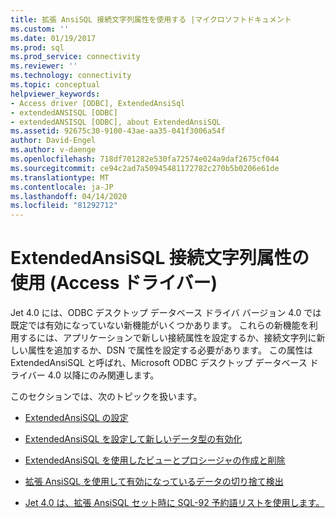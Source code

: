 ```yaml
---
title: 拡張 AnsiSQL 接続文字列属性を使用する |マイクロソフトドキュメント
ms.custom: ''
ms.date: 01/19/2017
ms.prod: sql
ms.prod_service: connectivity
ms.reviewer: ''
ms.technology: connectivity
ms.topic: conceptual
helpviewer_keywords:
- Access driver [ODBC], ExtendedAnsiSql
- extendedANSISQL [ODBC]
- extendedANSISQL [ODBC], about ExtendedAnsiSQL
ms.assetid: 92675c30-9100-43ae-aa35-041f3006a54f
author: David-Engel
ms.author: v-daenge
ms.openlocfilehash: 718df701282e530fa72574e024a9daf2675cf044
ms.sourcegitcommit: ce94c2ad7a50945481172782c270b5b0206e61de
ms.translationtype: MT
ms.contentlocale: ja-JP
ms.lasthandoff: 04/14/2020
ms.locfileid: "81292712"
---
```

# <a name="using-the-extendedansisql-connection-string-attribute-access-driver"></a>ExtendedAnsiSQL 接続文字列属性の使用 (Access ドライバー)
Jet 4.0 には、ODBC デスクトップ データベース ドライバ バージョン 4.0 では既定では有効になっていない新機能がいくつかあります。 これらの新機能を利用するには、アプリケーションで新しい接続属性を設定するか、接続文字列に新しい属性を追加するか、DSN で属性を設定する必要があります。 この属性は ExtendedAnsiSQL と呼ばれ、Microsoft ODBC デスクトップ データベース ドライバー 4.0 以降にのみ関連します。  
  
 このセクションでは、次のトピックを扱います。  
  
-   [ExtendedAnsiSQL の設定](../../odbc/microsoft/setting-extendedansisql.md)  
  
-   [ExtendedAnsiSQL を設定して新しいデータ型の有効化](../../odbc/microsoft/enabling-new-data-types-by-setting-extendedansisql.md)  
  
-   [ExtendedAnsiSQL を使用したビューとプロシージャの作成と削除](../../odbc/microsoft/creating-and-dropping-views-and-procedures-using-extendedansisql.md)  
  
-   [拡張 AnsiSQL を使用して有効になっているデータの切り捨て検出](../../odbc/microsoft/data-truncation-detection-enabled-using-extendedansisql.md)  
  
-   [Jet 4.0 は、拡張 AnsiSQL セット時に SQL-92 予約語リストを使用します。](../../odbc/microsoft/jet-4-0-uses-sql-92-reserved-words-list-when-extendedansisql-set.md)
